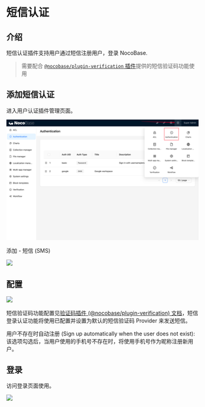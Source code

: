 # 短信认证

## 介绍

短信认证插件支持用户通过短信注册用户，登录 NocoBase.

> 需要配合 [`@nocobase/plugin-verification` 插件](../verification/)提供的短信验证码功能使用

## 添加短信认证

进入用户认证插件管理页面。

![](../auth-oidc/static/2023-12-03-18-19-33.png)

添加 - 短信 (SMS)

![](https://static-docs.nocobase.com/29c8916492fd5e1564a872b31ad3ac0d.png)

## 配置

![](https://static-docs.nocobase.com/a4d35ec63ba22ae2ea9e3e8e1cbb783d.png)

短信验证码功能配置见[验证码插件 (@nocobase/plugin-verification) 文档](../verification/index.md)，短信登录认证功能将使用已配置并设置为默认的短信验证码 Provider 来发送短信。

用户不存在时自动注册 (Sign up automatically when the user does not exist): 该选项勾选后，当用户使用的手机号不存在时，将使用手机号作为昵称注册新用户。

## 登录

访问登录页面使用。

![](https://static-docs.nocobase.com/8d630739201bc27d8b0de076ab4f75e2.png)